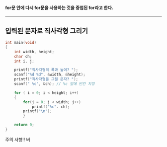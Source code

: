 #### for문 안에 다시 for문을 사용하는 것을 중첩된 for라고 한다. ####
____

## 입력된 문자로 직사각형 그리기 ##
```c
int main(void)
{
	int width, height;
	char ch;
	int i, j;

	printf("직사각형의 폭과 높이? ");
	scanf("%d %d", &width, &height);
	printf("직사각형을 그릴 문자? ");
	scanf(" %c", &ch); // %c 앞에 빈칸 지정 

	for ( i = 0; i < height; i++)
	{
		for(j = 0; j < width; j++)
			printf("%c". ch);
		printf("\n");
		}

	return 0;	
}
```

주의 사항!!
버